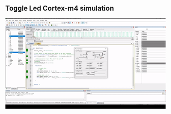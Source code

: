 ## Toggle Led Cortex-m4 simulation

![Alt Text](https://github.com/abdelrhmanatef87/Master_Embedded_Systems/blob/main/Unit_3_Embedded_C/Lesson%204/Toggle%20Led%20cortex-m4%20keli%20uvision%20simulation%20.gif)
